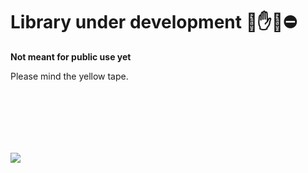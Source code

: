 # Library under development 🛑✋🚫⛔

**Not meant for public use yet**

Please mind the yellow tape.

<img src="https://fhba.com/wp-content/uploads/2016/08/caution-tape-zone.png" style="margin-top:100px"/>
